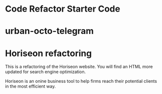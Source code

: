 # Code Refactor Starter Code
# urban-octo-telegram

# Horiseon refactoring

This is a refactoring of the Horiseon website. You will find an HTML more updated for search engine optimization.

Horiseon is an onine business tool to help firms reach their potential clients in the most efficient way.